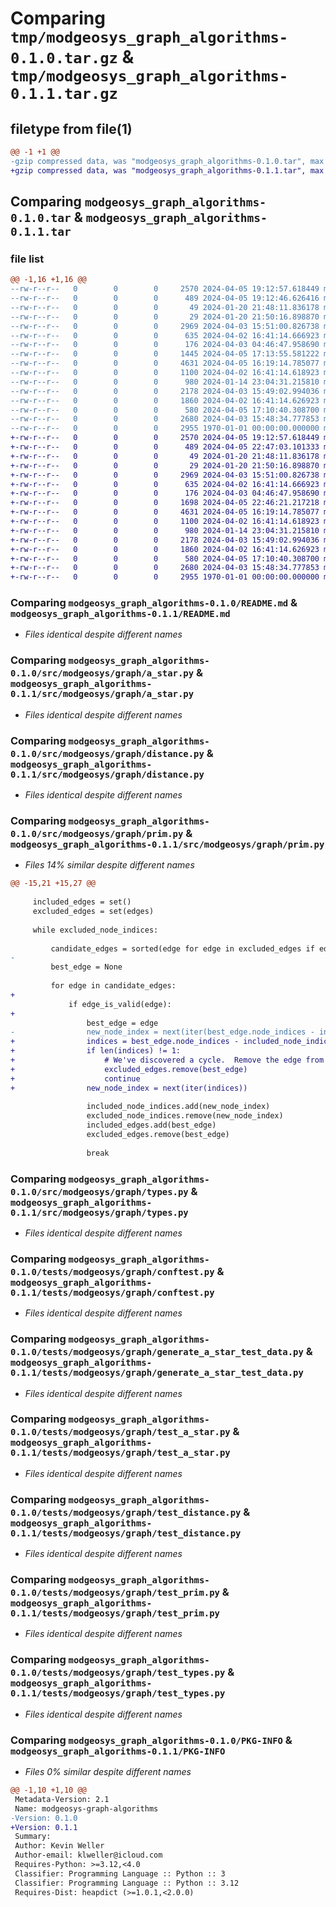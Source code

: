 # Comparing `tmp/modgeosys_graph_algorithms-0.1.0.tar.gz` & `tmp/modgeosys_graph_algorithms-0.1.1.tar.gz`

## filetype from file(1)

```diff
@@ -1 +1 @@
-gzip compressed data, was "modgeosys_graph_algorithms-0.1.0.tar", max compression
+gzip compressed data, was "modgeosys_graph_algorithms-0.1.1.tar", max compression
```

## Comparing `modgeosys_graph_algorithms-0.1.0.tar` & `modgeosys_graph_algorithms-0.1.1.tar`

### file list

```diff
@@ -1,16 +1,16 @@
--rw-r--r--   0        0        0     2570 2024-04-05 19:12:57.618449 modgeosys_graph_algorithms-0.1.0/README.md
--rw-r--r--   0        0        0      489 2024-04-05 19:12:46.626416 modgeosys_graph_algorithms-0.1.0/pyproject.toml
--rw-r--r--   0        0        0       49 2024-01-20 21:48:11.836178 modgeosys_graph_algorithms-0.1.0/src/modgeosys/__init__.py
--rw-r--r--   0        0        0       29 2024-01-20 21:50:16.898870 modgeosys_graph_algorithms-0.1.0/src/modgeosys/graph/__init__.py
--rw-r--r--   0        0        0     2969 2024-04-03 15:51:00.826738 modgeosys_graph_algorithms-0.1.0/src/modgeosys/graph/a_star.py
--rw-r--r--   0        0        0      635 2024-04-02 16:41:14.666923 modgeosys_graph_algorithms-0.1.0/src/modgeosys/graph/distance.py
--rw-r--r--   0        0        0      176 2024-04-03 04:46:47.958690 modgeosys_graph_algorithms-0.1.0/src/modgeosys/graph/edge_validation.py
--rw-r--r--   0        0        0     1445 2024-04-05 17:13:55.581222 modgeosys_graph_algorithms-0.1.0/src/modgeosys/graph/prim.py
--rw-r--r--   0        0        0     4631 2024-04-05 16:19:14.785077 modgeosys_graph_algorithms-0.1.0/src/modgeosys/graph/types.py
--rw-r--r--   0        0        0     1100 2024-04-02 16:41:14.618923 modgeosys_graph_algorithms-0.1.0/tests/modgeosys/graph/conftest.py
--rw-r--r--   0        0        0      980 2024-01-14 23:04:31.215810 modgeosys_graph_algorithms-0.1.0/tests/modgeosys/graph/generate_a_star_test_data.py
--rw-r--r--   0        0        0     2178 2024-04-03 15:49:02.994036 modgeosys_graph_algorithms-0.1.0/tests/modgeosys/graph/test_a_star.py
--rw-r--r--   0        0        0     1860 2024-04-02 16:41:14.626923 modgeosys_graph_algorithms-0.1.0/tests/modgeosys/graph/test_distance.py
--rw-r--r--   0        0        0      580 2024-04-05 17:10:40.308700 modgeosys_graph_algorithms-0.1.0/tests/modgeosys/graph/test_prim.py
--rw-r--r--   0        0        0     2680 2024-04-03 15:48:34.777853 modgeosys_graph_algorithms-0.1.0/tests/modgeosys/graph/test_types.py
--rw-r--r--   0        0        0     2955 1970-01-01 00:00:00.000000 modgeosys_graph_algorithms-0.1.0/PKG-INFO
+-rw-r--r--   0        0        0     2570 2024-04-05 19:12:57.618449 modgeosys_graph_algorithms-0.1.1/README.md
+-rw-r--r--   0        0        0      489 2024-04-05 22:47:03.101333 modgeosys_graph_algorithms-0.1.1/pyproject.toml
+-rw-r--r--   0        0        0       49 2024-01-20 21:48:11.836178 modgeosys_graph_algorithms-0.1.1/src/modgeosys/__init__.py
+-rw-r--r--   0        0        0       29 2024-01-20 21:50:16.898870 modgeosys_graph_algorithms-0.1.1/src/modgeosys/graph/__init__.py
+-rw-r--r--   0        0        0     2969 2024-04-03 15:51:00.826738 modgeosys_graph_algorithms-0.1.1/src/modgeosys/graph/a_star.py
+-rw-r--r--   0        0        0      635 2024-04-02 16:41:14.666923 modgeosys_graph_algorithms-0.1.1/src/modgeosys/graph/distance.py
+-rw-r--r--   0        0        0      176 2024-04-03 04:46:47.958690 modgeosys_graph_algorithms-0.1.1/src/modgeosys/graph/edge_validation.py
+-rw-r--r--   0        0        0     1698 2024-04-05 22:46:21.217218 modgeosys_graph_algorithms-0.1.1/src/modgeosys/graph/prim.py
+-rw-r--r--   0        0        0     4631 2024-04-05 16:19:14.785077 modgeosys_graph_algorithms-0.1.1/src/modgeosys/graph/types.py
+-rw-r--r--   0        0        0     1100 2024-04-02 16:41:14.618923 modgeosys_graph_algorithms-0.1.1/tests/modgeosys/graph/conftest.py
+-rw-r--r--   0        0        0      980 2024-01-14 23:04:31.215810 modgeosys_graph_algorithms-0.1.1/tests/modgeosys/graph/generate_a_star_test_data.py
+-rw-r--r--   0        0        0     2178 2024-04-03 15:49:02.994036 modgeosys_graph_algorithms-0.1.1/tests/modgeosys/graph/test_a_star.py
+-rw-r--r--   0        0        0     1860 2024-04-02 16:41:14.626923 modgeosys_graph_algorithms-0.1.1/tests/modgeosys/graph/test_distance.py
+-rw-r--r--   0        0        0      580 2024-04-05 17:10:40.308700 modgeosys_graph_algorithms-0.1.1/tests/modgeosys/graph/test_prim.py
+-rw-r--r--   0        0        0     2680 2024-04-03 15:48:34.777853 modgeosys_graph_algorithms-0.1.1/tests/modgeosys/graph/test_types.py
+-rw-r--r--   0        0        0     2955 1970-01-01 00:00:00.000000 modgeosys_graph_algorithms-0.1.1/PKG-INFO
```

### Comparing `modgeosys_graph_algorithms-0.1.0/README.md` & `modgeosys_graph_algorithms-0.1.1/README.md`

 * *Files identical despite different names*

### Comparing `modgeosys_graph_algorithms-0.1.0/src/modgeosys/graph/a_star.py` & `modgeosys_graph_algorithms-0.1.1/src/modgeosys/graph/a_star.py`

 * *Files identical despite different names*

### Comparing `modgeosys_graph_algorithms-0.1.0/src/modgeosys/graph/distance.py` & `modgeosys_graph_algorithms-0.1.1/src/modgeosys/graph/distance.py`

 * *Files identical despite different names*

### Comparing `modgeosys_graph_algorithms-0.1.0/src/modgeosys/graph/prim.py` & `modgeosys_graph_algorithms-0.1.1/src/modgeosys/graph/prim.py`

 * *Files 14% similar despite different names*

```diff
@@ -15,21 +15,27 @@
 
     included_edges = set()
     excluded_edges = set(edges)
 
     while excluded_node_indices:
 
         candidate_edges = sorted(edge for edge in excluded_edges if edge.node_indices & included_node_indices)
-
         best_edge = None
 
         for edge in candidate_edges:
+
             if edge_is_valid(edge):
+
                 best_edge = edge
-                new_node_index = next(iter(best_edge.node_indices - included_node_indices))
+                indices = best_edge.node_indices - included_node_indices
+                if len(indices) != 1:
+                    # We've discovered a cycle.  Remove the edge from consideration, and move on.
+                    excluded_edges.remove(best_edge)
+                    continue
+                new_node_index = next(iter(indices))
 
                 included_node_indices.add(new_node_index)
                 excluded_node_indices.remove(new_node_index)
                 included_edges.add(best_edge)
                 excluded_edges.remove(best_edge)
 
                 break
```

### Comparing `modgeosys_graph_algorithms-0.1.0/src/modgeosys/graph/types.py` & `modgeosys_graph_algorithms-0.1.1/src/modgeosys/graph/types.py`

 * *Files identical despite different names*

### Comparing `modgeosys_graph_algorithms-0.1.0/tests/modgeosys/graph/conftest.py` & `modgeosys_graph_algorithms-0.1.1/tests/modgeosys/graph/conftest.py`

 * *Files identical despite different names*

### Comparing `modgeosys_graph_algorithms-0.1.0/tests/modgeosys/graph/generate_a_star_test_data.py` & `modgeosys_graph_algorithms-0.1.1/tests/modgeosys/graph/generate_a_star_test_data.py`

 * *Files identical despite different names*

### Comparing `modgeosys_graph_algorithms-0.1.0/tests/modgeosys/graph/test_a_star.py` & `modgeosys_graph_algorithms-0.1.1/tests/modgeosys/graph/test_a_star.py`

 * *Files identical despite different names*

### Comparing `modgeosys_graph_algorithms-0.1.0/tests/modgeosys/graph/test_distance.py` & `modgeosys_graph_algorithms-0.1.1/tests/modgeosys/graph/test_distance.py`

 * *Files identical despite different names*

### Comparing `modgeosys_graph_algorithms-0.1.0/tests/modgeosys/graph/test_prim.py` & `modgeosys_graph_algorithms-0.1.1/tests/modgeosys/graph/test_prim.py`

 * *Files identical despite different names*

### Comparing `modgeosys_graph_algorithms-0.1.0/tests/modgeosys/graph/test_types.py` & `modgeosys_graph_algorithms-0.1.1/tests/modgeosys/graph/test_types.py`

 * *Files identical despite different names*

### Comparing `modgeosys_graph_algorithms-0.1.0/PKG-INFO` & `modgeosys_graph_algorithms-0.1.1/PKG-INFO`

 * *Files 0% similar despite different names*

```diff
@@ -1,10 +1,10 @@
 Metadata-Version: 2.1
 Name: modgeosys-graph-algorithms
-Version: 0.1.0
+Version: 0.1.1
 Summary: 
 Author: Kevin Weller
 Author-email: klweller@icloud.com
 Requires-Python: >=3.12,<4.0
 Classifier: Programming Language :: Python :: 3
 Classifier: Programming Language :: Python :: 3.12
 Requires-Dist: heapdict (>=1.0.1,<2.0.0)
```

